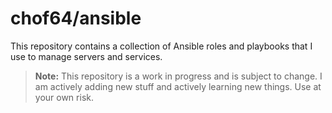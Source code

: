 # chof64/ansible

This repository contains a collection of Ansible roles and playbooks that I use to manage servers and services.

> **Note:** This repository is a work in progress and is subject to change. I am
> actively adding new stuff and actively learning new things. Use at your own
> risk.

